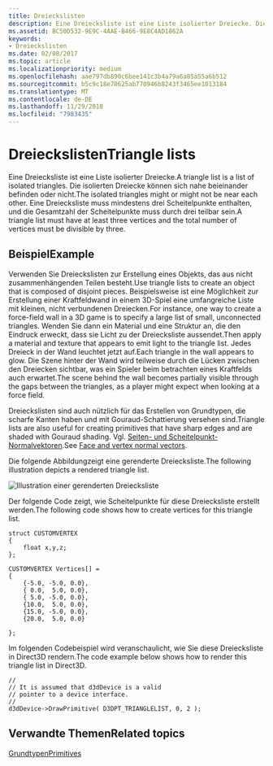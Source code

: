 ```yaml
---
title: Dreieckslisten
description: Eine Dreiecksliste ist eine Liste isolierter Dreiecke. Die isolierten Dreiecke können sich nahe beieinander befinden oder nicht. Eine Dreiecksliste muss mindestens drei Scheitelpunkte enthalten, und die Gesamtzahl der Scheitelpunkte muss durch drei teilbar sein.
ms.assetid: BC50D532-9E9C-4AAE-B466-9E8C4AD1862A
keywords:
- Dreieckslisten
ms.date: 02/08/2017
ms.topic: article
ms.localizationpriority: medium
ms.openlocfilehash: aae797db890c6bee141c3b4a79a6a85a55a6b512
ms.sourcegitcommit: b5c9c18e70625ab770946b8243f3465ee1013184
ms.translationtype: MT
ms.contentlocale: de-DE
ms.lasthandoff: 11/29/2018
ms.locfileid: "7983435"
---
```

# <a name="triangle-lists"></a><span data-ttu-id="00430-106">Dreieckslisten</span><span class="sxs-lookup"><span data-stu-id="00430-106">Triangle lists</span></span>


<span data-ttu-id="00430-107">Eine Dreiecksliste ist eine Liste isolierter Dreiecke.</span><span class="sxs-lookup"><span data-stu-id="00430-107">A triangle list is a list of isolated triangles.</span></span> <span data-ttu-id="00430-108">Die isolierten Dreiecke können sich nahe beieinander befinden oder nicht.</span><span class="sxs-lookup"><span data-stu-id="00430-108">The isolated triangles might or might not be near each other.</span></span> <span data-ttu-id="00430-109">Eine Dreiecksliste muss mindestens drei Scheitelpunkte enthalten, und die Gesamtzahl der Scheitelpunkte muss durch drei teilbar sein.</span><span class="sxs-lookup"><span data-stu-id="00430-109">A triangle list must have at least three vertices and the total number of vertices must be divisible by three.</span></span>

## <a name="span-idexamplespanspan-idexamplespanspan-idexamplespanexample"></a><span data-ttu-id="00430-110"><span id="Example"></span><span id="example"></span><span id="EXAMPLE"></span>Beispiel</span><span class="sxs-lookup"><span data-stu-id="00430-110"><span id="Example"></span><span id="example"></span><span id="EXAMPLE"></span>Example</span></span>


<span data-ttu-id="00430-111">Verwenden Sie Dreieckslisten zur Erstellung eines Objekts, das aus nicht zusammenhängenden Teilen besteht.</span><span class="sxs-lookup"><span data-stu-id="00430-111">Use triangle lists to create an object that is composed of disjoint pieces.</span></span> <span data-ttu-id="00430-112">Beispielsweise ist eine Möglichkeit zur Erstellung einer Kraftfeldwand in einem 3D-Spiel eine umfangreiche Liste mit kleinen, nicht verbundenen Dreiecken.</span><span class="sxs-lookup"><span data-stu-id="00430-112">For instance, one way to create a force-field wall in a 3D game is to specify a large list of small, unconnected triangles.</span></span> <span data-ttu-id="00430-113">Wenden Sie dann ein Material und eine Struktur an, die den Eindruck erweckt, dass sie Licht zu der Dreiecksliste aussendet.</span><span class="sxs-lookup"><span data-stu-id="00430-113">Then apply a material and texture that appears to emit light to the triangle list.</span></span> <span data-ttu-id="00430-114">Jedes Dreieck in der Wand leuchtet jetzt auf.</span><span class="sxs-lookup"><span data-stu-id="00430-114">Each triangle in the wall appears to glow.</span></span> <span data-ttu-id="00430-115">Die Szene hinter der Wand wird teilweise durch die Lücken zwischen den Dreiecken sichtbar, was ein Spieler beim betrachten eines Kraftfelds auch erwartet.</span><span class="sxs-lookup"><span data-stu-id="00430-115">The scene behind the wall becomes partially visible through the gaps between the triangles, as a player might expect when looking at a force field.</span></span>

<span data-ttu-id="00430-116">Dreieckslisten sind auch nützlich für das Erstellen von Grundtypen, die scharfe Kanten haben und mit Gouraud-Schattierung versehen sind.</span><span class="sxs-lookup"><span data-stu-id="00430-116">Triangle lists are also useful for creating primitives that have sharp edges and are shaded with Gouraud shading.</span></span> <span data-ttu-id="00430-117">Vgl. [Seiten- und Scheitelpunkt-Normalvektoren](face-and-vertex-normal-vectors.md).</span><span class="sxs-lookup"><span data-stu-id="00430-117">See [Face and vertex normal vectors](face-and-vertex-normal-vectors.md).</span></span>

<span data-ttu-id="00430-118">Die folgende Abbildungzeigt eine gerenderte Dreiecksliste.</span><span class="sxs-lookup"><span data-stu-id="00430-118">The following illustration depicts a rendered triangle list.</span></span>

![Illustration einer gerenderten Dreiecksliste](images/trilist.png)

<span data-ttu-id="00430-120">Der folgende Code zeigt, wie Scheitelpunkte für diese Dreiecksliste erstellt werden.</span><span class="sxs-lookup"><span data-stu-id="00430-120">The following code shows how to create vertices for this triangle list.</span></span>

```
struct CUSTOMVERTEX
{
    float x,y,z;
};

CUSTOMVERTEX Vertices[] = 
{
    {-5.0, -5.0, 0.0},
    { 0.0,  5.0, 0.0},
    { 5.0, -5.0, 0.0},
    {10.0,  5.0, 0.0},
    {15.0, -5.0, 0.0},
    {20.0,  5.0, 0.0}

};
```

<span data-ttu-id="00430-121">Im folgenden Codebeispiel wird veranschaulicht, wie Sie diese Dreiecksliste in Direct3D rendern.</span><span class="sxs-lookup"><span data-stu-id="00430-121">The code example below shows how to render this triangle list in Direct3D.</span></span>

```
//
// It is assumed that d3dDevice is a valid
// pointer to a device interface.
//
d3dDevice->DrawPrimitive( D3DPT_TRIANGLELIST, 0, 2 );
```

## <a name="span-idrelated-topicsspanrelated-topics"></a><span data-ttu-id="00430-122"><span id="related-topics"></span>Verwandte Themen</span><span class="sxs-lookup"><span data-stu-id="00430-122"><span id="related-topics"></span>Related topics</span></span>


[<span data-ttu-id="00430-123">Grundtypen</span><span class="sxs-lookup"><span data-stu-id="00430-123">Primitives</span></span>](primitives.md)

 

 




